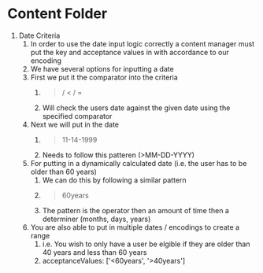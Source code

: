 # Content Folder
1. Date Criteria
	1. In order to use the date input logic correctly a content manager must put the key and acceptance values in with accordance to our encoding
	2. We have several options for inputting a date
	3. First we put it the comparator into the criteria
		1. > / < / = 
		2. Will check the users date against the given date using the specified comparator
	4. Next we will put in the date
		1. >11-14-1999
		2. Needs to follow this patteren (>MM-DD-YYYY)
	5. For putting in a dynamically calculated date (i.e. the user has to be older than 60 years)
		1. We can do this by following a similar pattern
		2. >60years
		3. The pattern is the operator then an amount of time then a determiner (months, days, years)
	6. You are also able to put in multiple dates / encodings to create a range
		1. i.e. You wish to only have a user be elgible if they are older than 40 years and less than 60 years
		2. acceptanceValues: ['<60years', '>40years']